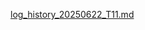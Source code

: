 [log_history_20250622_T11.md](https://github.com/user-attachments/files/20850957/log_history_20250622_T11.md)
